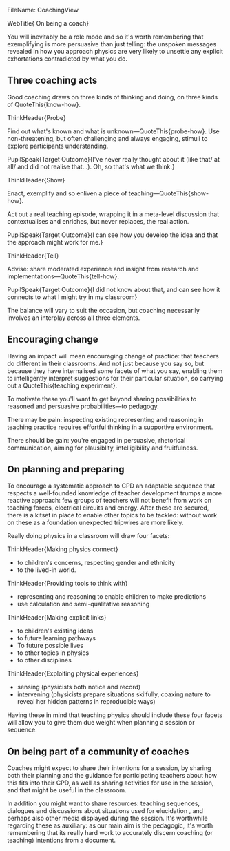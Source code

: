FileName: CoachingView

WebTitle{ On being a coach}

You will inevitably be a role mode and so it's worth remembering that exemplifying is more persuasive than just telling: the unspoken messages revealed in how you approach physics are very likely to unsettle any explicit exhortations contradicted by what you do.

## Three coaching acts

Good coaching draws on three kinds of thinking and doing, on three kinds of QuoteThis{know-how}.

ThinkHeader{Probe}

Find out what's known and what is unknown—QuoteThis{probe-how}.
Use non-threatening, but often challenging and always engaging, stimuli to explore participants understanding.

PupilSpeak{Target Outcome}{I've never really thought about it (like that/ at all/ and did not realise that…). Oh, so that's what we think.}

ThinkHeader{Show}

Enact, exemplify and so enliven a piece of teaching—QuoteThis{show-how}.

Act out a real teaching episode, wrapping it in a meta-level discussion that contextualises and enriches, but never replaces, the real action.

PupilSpeak{Target Outcome}{I can see how you develop the idea and that the approach might work for me.}

ThinkHeader{Tell}

Advise: share moderated experience and insight from research and implementations—QuoteThis{tell-how}.

PupilSpeak{Target Outcome}{I did not know about that, and can see how it connects to what I might try in my classroom}

The balance will vary to suit the occasion, but coaching necessarily involves an interplay across all three elements.

## Encouraging change

Having an impact  will mean encouraging change of practice: that teachers do different in their classrooms. And not just because you say so, but because they have internalised some facets of what you say, enabling them to intelligently interpret suggestions for their particular situation, so carrying out a QuoteThis{teaching experiment}.

To motivate these you'll want to get beyond sharing possibilities to reasoned and persuasive probabilities—to pedagogy.

There may be pain: inspecting existing representing and reasoning in teaching practice requires effortful thinking in a supportive environment.

There should be gain: you're engaged in persuasive, rhetorical communication, aiming for plausiblity, intelligibility  and fruitfulness.

## On planning and preparing

To encourage a systematic approach to CPD an adaptable sequence that respects a well-founded knowledge of teacher development trumps a more reactive approach: few groups of teachers will not benefit from work on teaching forces, electrical circuits and energy. After these are secured, there is a kitset in place to enable other topics to be tackled: without work on these as a foundation unexpected tripwires are more likely.

Really doing physics in a classroom will draw four facets:

ThinkHeader{Making physics connect}

* to children's concerns, respecting gender and ethnicity
* to the lived-in world.

ThinkHeader{Providing tools to think with}

* representing and reasoning to enable children to make predictions
* use calculation and semi-qualitative reasoning

ThinkHeader{Making explicit links}

* to children's existing ideas
* to future learning pathways
* To future possible lives
* to other topics in physics
* to other disciplines

ThinkHeader{Exploiting physical experiences}

* sensing (physicists both notice and record)
* intervening (physicists prepare situations skilfully, coaxing nature to reveal her hidden patterns in reproducible ways)

Having these in mind that teaching physics should include these four facets will allow you to give them due weight  when planning a session or sequence.

## On being part of a community of coaches
 
Coaches might expect to share their intentions for a session, by sharing both their planning and the guidance for participating teachers about how this fits into their CPD, as well as sharing activities for use in the session, and that might be useful in the classroom.

In addition you might want to share resources: teaching sequences, dialogues and discussions about situations used for elucidation , and perhaps also other media displayed during the session. It's worthwhile regarding these as auxiliary: as our main aim is the  pedagogic, it's worth remembering that its really hard work to accurately discern coaching (or teaching) intentions from a document.
